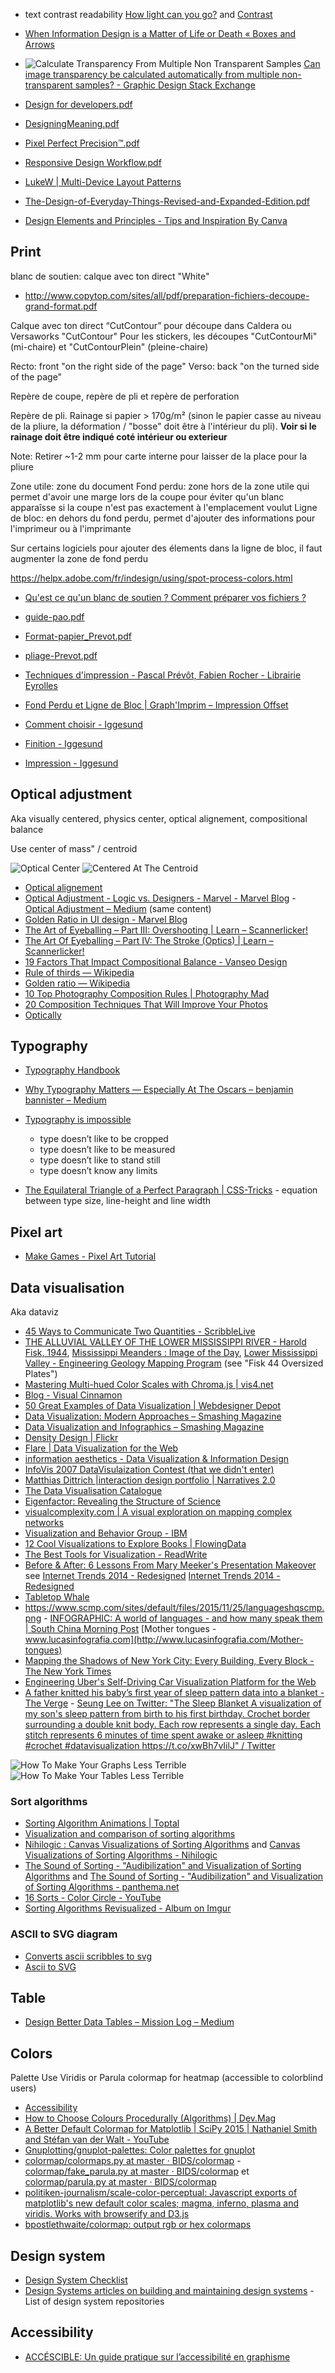 - text contrast readability [How light can you go?](http://jxnblk.com/grays/) and [Contrast](http://mrmrs.io/contrast/)
- [When Information Design is a Matter of Life or Death « Boxes and Arrows](http://boxesandarrows.com/when-information-design-is-a-matter-of-life-or-death/)

- ![Calculate Transparency From Multiple Non Transparent Samples](Calculate%20transparency%20from%20multiple%20non-transparent%20samples.png) [Can image transparency be calculated automatically from multiple non-transparent samples? - Graphic Design Stack Exchange](http://graphicdesign.stackexchange.com/questions/31337/can-image-transparency-be-calculated-automatically-from-multiple-non-transparent)
- [Design for developers.pdf](Design%20for%20developers.pdf)
- [DesigningMeaning.pdf](DesigningMeaning.pdf)
- [Pixel Perfect Precision™.pdf](Pixel%20Perfect%20Precision™.pdf)
- [Responsive Design Workflow.pdf](Responsive%20Design%20Workflow.pdf)
- [LukeW | Multi-Device Layout Patterns](http://www.lukew.com/ff/entry.asp?1514)
- [The-Design-of-Everyday-Things-Revised-and-Expanded-Edition.pdf](The-Design-of-Everyday-Things-Revised-and-Expanded-Edition.pdf)
- [Design Elements and Principles - Tips and Inspiration By Canva](https://www.canva.com/learn/design-elements-principles/)

## Print

blanc de soutien: calque avec ton direct "White"

- http://www.copytop.com/sites/all/pdf/preparation-fichiers-decoupe-grand-format.pdf

Calque avec ton direct “CutContour” pour découpe dans Caldera ou Versaworks
"CutContour"
Pour les stickers, les découpes "CutContourMi" (mi-chaire) et "CutContourPlein" (pleine-chaire)

Recto: front "on the right side of the page"
Verso: back "on the turned side of the page"

Repère de coupe, repère de pli et repère de perforation

Repère de pli. Rainage si papier > 170g/m² (sinon le papier casse au niveau de la pliure, la déformation / "bosse" doit être à l'intérieur du pli). **Voir si le rainage doit être indiqué coté intérieur ou exterieur**

Note: Retirer ~1-2 mm pour carte interne pour laisser de la place pour la pliure

Zone utile: zone du document
Fond perdu: zone hors de la zone utile qui permet d'avoir une marge lors de la coupe pour éviter qu'un blanc apparaîsse si la coupe n'est pas exactement à l'emplacement voulut
Ligne de bloc: en dehors du fond perdu, permet d'ajouter des informations pour l'imprimeur ou à l'imprimante

Sur certains logiciels pour ajouter des élements dans la ligne de bloc, il faut augmenter la zone de fond perdu

https://helpx.adobe.com/fr/indesign/using/spot-process-colors.html
- [Qu'est ce qu'un blanc de soutien ? Comment préparer vos fichiers ?](http://sprint-for-print.com/faq/quest-ce-quun-blanc-de-soutien-comment-preparer-vos-fichiers/203)

- [guide-pao.pdf](guide-pao.pdf)
- [Format-papier_Prevot.pdf](Format-papier_Prevot.pdf)
- [pliage-Prevot.pdf](pliage-Prevot.pdf)
- [Techniques d'impression - Pascal Prévôt, Fabien Rocher - Librairie Eyrolles](http://www.eyrolles.com/Audiovisuel/Livre/techniques-d-impression-9782212117974)
- [Fond Perdu et Ligne de Bloc | Graph'Imprim – Impression Offset](http://blog.graph-imprim.com/22/fond-perdu-et-ligne-de-bloc/)
- [Comment choisir - Iggesund](https://www.iggesund.com/fr/knowledge/graphics-handbook/comment-choisir/)
- [Finition - Iggesund](https://www.iggesund.com/fr/knowledge/graphics-handbook/finishing/make-the-most-of-your-finishing-options/)
- [Impression - Iggesund](https://www.iggesund.com/fr/knowledge/graphics-handbook/printing/printing-and-offset-lithography/)

## Optical adjustment

Aka visually centered, physics center, optical alignement, compositional balance

Use center of mass" / centroid

![Optical Center](optical-center.png)
![Centered At The Centroid](centered%20at%20the%20centroid.jpg)

- [Optical alignement](Graphics#optical-alignement)
- [Optical Adjustment - Logic vs. Designers - Marvel - Marvel Blog](https://blog.marvelapp.com/optical-adjustment-logic-vs-designers/) - [Optical Adjustment – Medium](https://medium.com/@lukejones/optical-adjustment-b55492a1165c) (same content)
- [Golden Ratio in UI design - Marvel Blog](https://blog.marvelapp.com/golden-ratio-ui-design/)
- [The Art of Eyeballing – Part III: Overshooting | Learn – Scannerlicker!](http://learn.scannerlicker.net/2014/09/03/the-art-of-eyeballing-part-3-overshooting/)
- [The Art Of Eyeballing – Part IV: The Stroke (Optics) | Learn – Scannerlicker!](http://learn.scannerlicker.net/2014/10/25/the-art-of-eyeballing-iv-the-stroke-optics/)
- [19 Factors That Impact Compositional Balance - Vanseo Design](http://vanseodesign.com/web-design/visual-balance/)
- [Rule of thirds — Wikipedia](https://en.wikipedia.org/wiki/Rule_of_thirds)
- [Golden ratio — Wikipedia](https://en.wikipedia.org/wiki/Golden_ratio#Aesthetics)
- [10 Top Photography Composition Rules | Photography Mad](http://www.photographymad.com/pages/view/10-top-photography-composition-rules)
- [20 Composition Techniques That Will Improve Your Photos](https://petapixel.com/2016/09/14/20-composition-techniques-will-improve-photos/)
- [Optically](https://gumroad.com/l/optically)

## Typography

- [Typography Handbook](http://typographyhandbook.com/)
- [Why Typography Matters — Especially At The Oscars – benjamin bannister – Medium](https://medium.com/@benjaminbannister/why-typography-matters-especially-at-the-oscars-f7b00e202f22)
- [Typography is impossible](https://medium.engineering/typography-is-impossible-5872b0c7f891)
	- type doesn’t like to be cropped
	- type doesn’t like to be measured
	- type doesn’t like to stand still
	- type doesn’t know any limits

- [The Equilateral Triangle of a Perfect Paragraph | CSS-Tricks](https://css-tricks.com/equilateral-triangle-perfect-paragraph/) - equation between type size, line-height and line width

## Pixel art

- [Make Games - Pixel Art Tutorial](http://makegames.tumblr.com/post/42648699708/pixel-art-tutorial)

## Data visualisation

Aka dataviz

- [45 Ways to Communicate Two Quantities - ScribbleLive](http://www.scribblelive.com/blog/2012/07/27/45-ways-to-communicate-two-quantities/)
- [THE ALLUVIAL VALLEY OF THE LOWER MISSISSIPPI RIVER - Harold Fisk, 1944](http://www.radicalcartography.net/index.html?fisk), [Mississippi Meanders : Image of the Day](http://earthobservatory.nasa.gov/IOTD/view.php?id=6887), [Lower Mississippi Valley - Engineering Geology Mapping Program](http://lmvmapping.erdc.usace.army.mil/index.htm) (see "Fisk 44 Oversized Plates")
- [Mastering Multi-hued Color Scales with Chroma.js | vis4.net](https://vis4.net/blog/posts/mastering-multi-hued-color-scales/)
- [Blog - Visual Cinnamon](http://www.visualcinnamon.com/blog)
- [50 Great Examples of Data Visualization | Webdesigner Depot](http://www.webdesignerdepot.com/2009/06/50-great-examples-of-data-visualization/)
- [Data Visualization: Modern Approaches – Smashing Magazine](https://www.smashingmagazine.com/2007/08/data-visualization-modern-approaches/)
- [Data Visualization and Infographics – Smashing Magazine](https://www.smashingmagazine.com/2008/01/monday-inspiration-data-visualization-and-infographics/)
- [Density Design | Flickr](https://www.flickr.com/photos/densitydesign/)
- [Flare | Data Visualization for the Web](http://flare.prefuse.org/)
- [information aesthetics - Data Visualization & Information Design](http://infosthetics.com/)
- [InfoVis 2007 DataVisulaization Contest (that we didn't enter)](http://www.pitchinteractive.com/infovis/abstract.html)
- [Matthias Dittrich |interaction design portfolio | Narratives 2.0](http://www.matthiasdittrich.com/projekte/narratives/visualisation/)
- [The Data Visualisation Catalogue](http://www.datavizcatalogue.com/)
- [Eigenfactor: Revealing the Structure of Science](http://well-formed.eigenfactor.org/)
- [visualcomplexity.com | A visual exploration on mapping complex networks](http://www.visualcomplexity.com/vc/)
- [Visualization and Behavior Group - IBM](http://wayback.archive.org/web/20160421003406/http://researcher.watson.ibm.com/researcher/view_group.php?id=3419)
- [12 Cool Visualizations to Explore Books | FlowingData](http://flowingdata.com/2008/06/12/12-cool-visualizations-to-explore-books/)
- [The Best Tools for Visualization - ReadWrite](http://readwrite.com/2008/03/13/the_best_tools_for_visualization/)
- [Before & After: 6 Lessons From Mary Meeker's Presentation Makeover](https://blog.hubspot.com/marketing/mary-meeker-ugly-presentation-redesign) see [Internet Trends 2014 - Redesigned](kpcbinternettrends2014redesigned-slideshareversion-140530052726-phpapp01.pdf) [Internet Trends 2014 - Redesigned](http://fr.slideshare.net/EmilandDC/kpcb-internet-trends-2014-redesigned-slideshare-version)
- [Tabletop Whale](http://tabletopwhale.com/)
- https://www.scmp.com/sites/default/files/2015/11/25/languageshqscmp.png - [INFOGRAPHIC: A world of languages - and how many speak them | South China Morning Post](http://www.scmp.com/infographics/article/1810040/infographic-world-languages?page=all) [Mother tongues - www.lucasinfografia.com](http://www.lucasinfografia.com/Mother-tongues)
- [Mapping the Shadows of New York City: Every Building, Every Block - The New York Times](https://www.nytimes.com/interactive/2016/12/21/upshot/Mapping-the-Shadows-of-New-York-City.html)
- [Engineering Uber's Self-Driving Car Visualization Platform for the Web](https://eng.uber.com/atg-dataviz/)
- [A father knitted his baby’s first year of sleep pattern data into a blanket - The Verge](https://www.theverge.com/2019/7/21/20699484/sleep-blanket-data-visualisation-seung-lee) - [Seung Lee on Twitter: "The Sleep Blanket A visualization of my son's sleep pattern from birth to his first birthday. Crochet border surrounding a double knit body. Each row represents a single day. Each stitch represents 6 minutes of time spent awake or asleep #knitting #crochet #datavisualization https://t.co/xwBh7vIilJ" / Twitter](https://twitter.com/Lagomorpho/status/1149754592579600384)

![How To Make Your Graphs Less Terrible](Data%20visualisation/How%20to%20make%20your%20graphs%20less%20terrible.gif)
![How To Make Your Tables Less Terrible](Data%20visualisation/How%20to%20make%20your%20tables%20less%20terrible.gif)

### Sort algorithms

- [Sorting Algorithm Animations | Toptal](https://www.toptal.com/developers/sorting-algorithms)
- [Visualization and comparison of sorting algorithms](https://github.com/vbohush/SortingAlgorithmAnimations)
- [Nihilogic : Canvas Visualizations of Sorting Algorithms](http://wayback.archive.org/web/20140703060111/http://www.nihilogic.dk/labs/sorting_visualization/) and [Canvas Visualizations of Sorting Algorithms - Nihilogic](http://wayback.archive.org/web/20140819210828/http://blog.nihilogic.dk/2009/04/canvas-visualizations-of-sorting.html)
- [The Sound of Sorting - "Audibilization" and Visualization of Sorting Algorithms](https://github.com/bingmann/sound-of-sorting) and [The Sound of Sorting - "Audibilization" and Visualization of Sorting Algorithms - panthema.net](http://panthema.net/2013/sound-of-sorting/)
- [16 Sorts - Color Circle - YouTube](https://www.youtube.com/watch?v=y9Ecb43qw98)
- [Sorting Algorithms Revisualized - Album on Imgur](https://imgur.com/gallery/GD5gi)

### ASCII to SVG diagram

- [Converts ascii scribbles to svg](https://github.com/ivanceras/svgbob)
- [Ascii to SVG](https://ivanceras.github.io/svgbob/build/)

## Table

- [Design Better Data Tables – Mission Log – Medium](https://medium.com/mission-log/design-better-data-tables-430a30a00d8c#.vfrsyeg4g)

## Colors

Palette
Use Viridis or Parula colormap for heatmap (accessible to colorblind users)

- [Accessibility](#accessibility)
- [How to Choose Colours Procedurally (Algorithms) | Dev.Mag](http://devmag.org.za/2012/07/29/how-to-choose-colours-procedurally-algorithms/)
- [A Better Default Colormap for Matplotlib | SciPy 2015 | Nathaniel Smith and Stéfan van der Walt - YouTube](https://www.youtube.com/watch?v=xAoljeRJ3lU)
- [Gnuplotting/gnuplot-palettes: Color palettes for gnuplot](https://github.com/Gnuplotting/gnuplot-palettes)
- [colormap/colormaps.py at master · BIDS/colormap](https://github.com/BIDS/colormap/blob/master/colormaps.py) - [colormap/fake_parula.py at master · BIDS/colormap](https://github.com/BIDS/colormap/blob/master/fake_parula.py) et [colormap/parula.py at master · BIDS/colormap](https://github.com/BIDS/colormap/blob/master/parula.py)
- [politiken-journalism/scale-color-perceptual: Javascript exports of matplotlib's new default color scales; magma, inferno, plasma and viridis. Works with browserify and D3.js](https://github.com/politiken-journalism/scale-color-perceptual)
- [bpostlethwaite/colormap: output rgb or hex colormaps](https://github.com/bpostlethwaite/colormap)

## Design system

- [Design System Checklist](https://designsystemchecklist.com/)
- [Design Systems articles on building and maintaining design systems](https://www.designsystems.com/#design-systems-repo) - List of design system repositories

## Accessibility

- [ACCÉSCIBLE: Un guide pratique sur l’accessibilité en graphisme](https://www.ico-d.org/database/files/library/2010_Accessibility_Handbook_French_FINAL_s.pdf)
